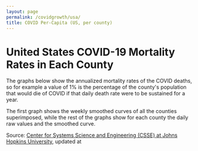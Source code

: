 ```yaml
---
layout: page
permalink: /covidgrowth/usa/
title: COVID Per-Capita (US, per county)
---
```


<script src="https://cdn.jsdelivr.net/npm/moment@2.24.0" defer></script>
<script src="https://cdn.jsdelivr.net/npm/chart.js@2.8.0" defer></script>
<script src="/covidgrowth/data_us.js" defer></script>
<script src="/covidgrowth/usa.js" type="module"></script>

# United States COVID-19 Mortality Rates in Each County

The graphs below show the annualized mortality rates of the COVID deaths, so for example a value of 1% is the percentage of the county's population that would die of COVID if that daily death rate were to be sustained for a year.

The first graph shows the weekly smoothed curves of all the counties superimposed, while the rest of the graphs show for each county the daily raw values and the smoothed curve.


<article id="articleElement"></article>

Source: [Center for Systems Science and Engineering (CSSE) at Johns Hopkins University][1],
updated at <span id="updateTimeElement"></span>

[1]: https://github.com/CSSEGISandData/COVID-19
